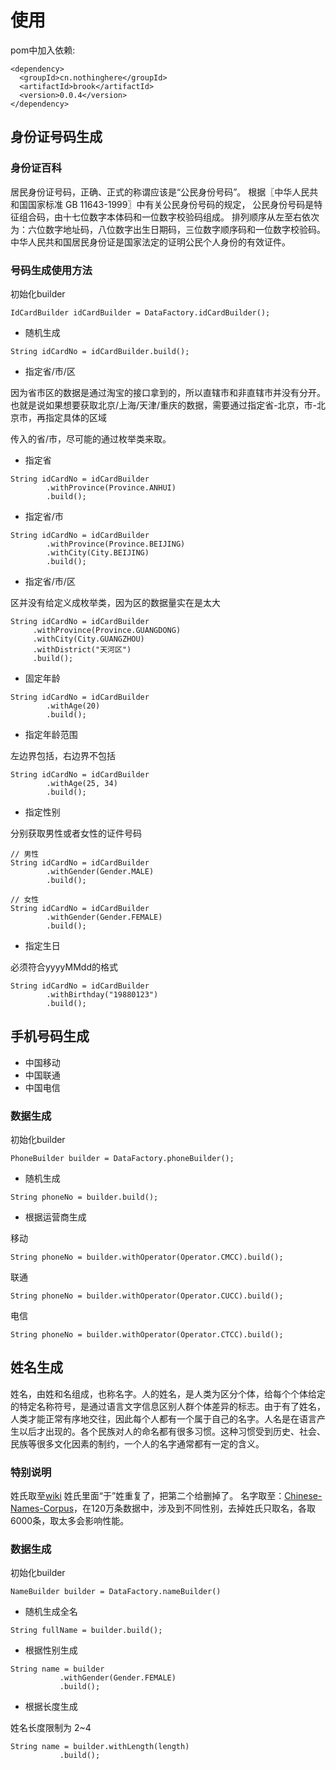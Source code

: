# 使用

pom中加入依赖:
```
<dependency>
  <groupId>cn.nothinghere</groupId>
  <artifactId>brook</artifactId>
  <version>0.0.4</version>
</dependency>
```

## 身份证号码生成

### 身份证百科

居民身份证号码，正确、正式的称谓应该是“公民身份号码”。
根据〖中华人民共和国国家标准 GB 11643-1999〗中有关公民身份号码的规定，
公民身份号码是特征组合码，由十七位数字本体码和一位数字校验码组成。
排列顺序从左至右依次为：六位数字地址码，八位数字出生日期码，三位数字顺序码和一位数字校验码。
中华人民共和国居民身份证是国家法定的证明公民个人身份的有效证件。

### 号码生成使用方法

初始化builder

```
IdCardBuilder idCardBuilder = DataFactory.idCardBuilder();
```

- 随机生成

```
String idCardNo = idCardBuilder.build();
```

- 指定省/市/区

因为省市区的数据是通过淘宝的接口拿到的，所以直辖市和非直辖市并没有分开。也就是说如果想要获取北京/上海/天津/重庆的数据，需要通过指定省-北京，市-北京市，再指定具体的区域

传入的省/市，尽可能的通过枚举类来取。

- 指定省

```
String idCardNo = idCardBuilder
        .withProvince(Province.ANHUI)
        .build();
```
- 指定省/市

```
String idCardNo = idCardBuilder
        .withProvince(Province.BEIJING)
        .withCity(City.BEIJING)
        .build();
```

- 指定省/市/区

区并没有给定义成枚举类，因为区的数据量实在是太大

```
String idCardNo = idCardBuilder
     .withProvince(Province.GUANGDONG)
     .withCity(City.GUANGZHOU)
     .withDistrict("天河区")
     .build();
```

- 固定年龄

```
String idCardNo = idCardBuilder
        .withAge(20)
        .build();
```

- 指定年龄范围

左边界包括，右边界不包括

```
String idCardNo = idCardBuilder
        .withAge(25, 34)
        .build();
```

- 指定性别

分别获取男性或者女性的证件号码

```
// 男性
String idCardNo = idCardBuilder
        .withGender(Gender.MALE)
        .build();
```

```
// 女性
String idCardNo = idCardBuilder
        .withGender(Gender.FEMALE)
        .build();
```

- 指定生日

必须符合yyyyMMdd的格式

```
String idCardNo = idCardBuilder
        .withBirthday("19880123")
        .build();
```

## 手机号码生成

- 中国移动
- 中国联通
- 中国电信

### 数据生成

初始化builder

```
PhoneBuilder builder = DataFactory.phoneBuilder();
```

- 随机生成
```
String phoneNo = builder.build();
```
- 根据运营商生成

移动
```
String phoneNo = builder.withOperator(Operator.CMCC).build();
```
联通
```
String phoneNo = builder.withOperator(Operator.CUCC).build();
```
电信
```
String phoneNo = builder.withOperator(Operator.CTCC).build();
```

## 姓名生成

姓名，由姓和名组成，也称名字。人的姓名，是人类为区分个体，给每个个体给定的特定名称符号，是通过语言文字信息区别人群个体差异的标志。由于有了姓名，人类才能正常有序地交往，因此每个人都有一个属于自己的名字。人名是在语言产生以后才出现的。各个民族对人的命名都有很多习惯。这种习惯受到历史、社会、民族等很多文化因素的制约，一个人的名字通常都有一定的含义。

### 特别说明

姓氏取至[wiki](https://zh.wikipedia.org/wiki/%E4%B8%AD%E5%9B%BD%E5%A7%93%E6%B0%8F%E6%8E%92%E5%90%8D#2013%E5%B9%B44%E6%9C%88)
姓氏里面“于”姓重复了，把第二个给删掉了。
名字取至：[Chinese-Names-Corpus](https://github.com/wainshine/Chinese-Names-Corpus)，在120万条数据中，涉及到不同性别，去掉姓氏只取名，各取6000条，取太多会影响性能。

### 数据生成

初始化builder

```
NameBuilder builder = DataFactory.nameBuilder()
```

- 随机生成全名

```
String fullName = builder.build();
```

- 根据性别生成

```
String name = builder
           .withGender(Gender.FEMALE)
           .build();
```

- 根据长度生成

姓名长度限制为 2~4
```
String name = builder.withLength(length)
           .build();
```
